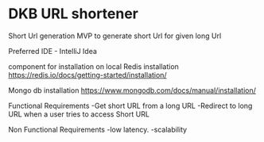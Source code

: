 # DKB URL shortener
Short Url generation 
MVP to generate short Url for given long Url

Preferred IDE - IntelliJ Idea

component for installation on local
Redis installation
https://redis.io/docs/getting-started/installation/

Mongo db installation
https://www.mongodb.com/docs/manual/installation/


Functional Requirements
-Get short URL from a long URL
-Redirect to long URL when a user tries to access Short URL

Non Functional Requirements
-low latency.
-scalability



